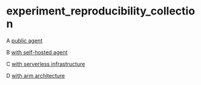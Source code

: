 # experiment_reproducibility_collection

A [public agent](https://github.com/zhaofeng-shu33/triangle_counting)

B [with self-hosted agent](https://gitlab.com/zhaofeng-shu33/triangle_counting_self-hosted_runner)

C [with serverless infrastructure](https://github.com/zhaofeng-shu33/ssw_experiment)

D [with arm architecture](https://github.com/zhaofeng-shu33/slurm-test-env/blob/master/debian_port.md)
